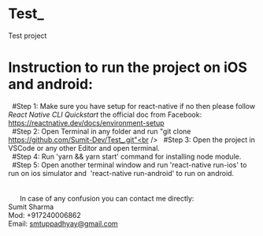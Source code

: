 # Test_
Test project

# Instruction to run the project on iOS and android:

  #Step 1: Make sure you have setup for react-native if no then please follow *React Native CLI Quickstart* the official doc from Facebook: https://reactnative.dev/docs/environment-setup<br />
  #Step 2: Open Terminal in any folder and run "git clone https://github.com/Sumit-Dev/Test_.git"<br />
  #Step 3: Open the project in VSCode or any other Editor and open terminal.<br />
  #Step 4: Run 'yarn && yarn start' command for installing node module.<br />
  #Step 5: Open another terminal window and run 'react-native run-ios' to run on ios simulator and  'react-native run-android' to run on android.<br /><br /><br />
  
  
  
In case of any confusion you can contact me directly:<br />
Sumit Sharma<br />
Mod: +917240006862<br />
Email: smtuppadhyay@gmail.com
